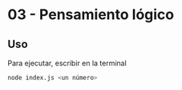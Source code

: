 # 03 - Pensamiento lógico

## Uso

Para ejecutar, escribir en la terminal

```sh
node index.js <un número>
```
